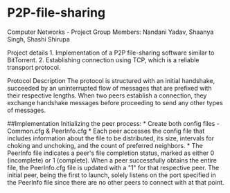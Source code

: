 # P2P-file-sharing

Computer Networks - Project
Group Members: Nandani Yadav, Shaanya Singh, Shashi Shirupa 


Project details
    1. Implementation of a P2P file-sharing software similar to BitTorrent.
    2. Establishing connection using TCP, which is a reliable transport protocol.

Protocol Description
The protocol is structured with an initial handshake, succeeded by an uninterrupted flow of messages that are prefixed with their respective lengths. When two peers establish a connection, they exchange handshake messages before proceeding to send any other types of messages.

##Implementation
    Initializing the peer process: 
        * Create both config files - Common.cfg & PeerInfo.cfg
        * Each peer accesses the config file that includes information about the file to be distributed, its size, intervals for   choking and unchoking, and the count of preferred neighbors.
        * The PeerInfo file indicates a peer's file completion status, marked as either 0 (incomplete) or 1 (complete). When a peer successfully obtains the entire file, the PeerInfo.cfg file is updated with a "1" for that respective peer. The initial peer, being the first to launch, solely listens on the port specified in the PeerInfo file since there are no other peers to connect with at that point.
